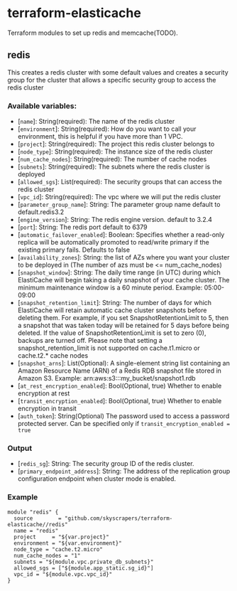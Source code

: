# terraform-elasticache
Terraform modules to set up redis and memcache(TODO).

## redis
This creates a redis cluster with some default values and creates a security group for the cluster that allows a specific security group to access the redis cluster

### Available variables:
 * [`name`]: String(required): The name of the redis cluster
 * [`environment`]: String(required): How do you want to call your environment, this is helpful if you have more than 1 VPC.
 * [`project`]: String(required): The project this redis cluster belongs to
 * [`node_type`]: String(required): The instance size of the redis cluster
 * [`num_cache_nodes`]: String(required): The number of cache nodes
 * [`subnets`]: String(required): The subnets where the redis cluster is deployed
 * [`allowed_sgs`]: List(required): The security groups that can access the redis cluster
 * [`vpc_id`]: String(required): The vpc where we will put the redis cluster
 * [`parameter_group_name`]: String: The parameter group name default to default.redis3.2
 * [`engine_version`]: String: The redis engine version. default to 3.2.4
 * [`port`]: String: The redis port default to 6379
 * [`automatic_failover_enabled`]: Boolean: Specifies whether a read-only replica will be automatically promoted to read/write primary if the existing primary fails. Defaults to false
 * [`availability_zones`]: String: the list of AZs where you want your cluster to be deployed in (The number of azs must be <= num_cache_nodes)
 * [`snapshot_window`]: String: The daily time range (in UTC) during which ElastiCache will begin taking a daily snapshot of your cache cluster. The minimum maintenance window is a 60 minute period. Example: 05:00-09:00
 * [`snapshot_retention_limit`]: String: The number of days for which ElastiCache will retain automatic cache cluster snapshots before deleting them. For example, if you set SnapshotRetentionLimit to 5, then a snapshot that was taken today will be retained for 5 days before being deleted. If the value of SnapshotRetentionLimit is set to zero (0), backups are turned off. Please note that setting a snapshot_retention_limit is not supported on cache.t1.micro or cache.t2.* cache nodes
 * [`snapshot_arns`]: List(Optional): A single-element string list containing an Amazon Resource Name (ARN) of a Redis RDB snapshot file stored in Amazon S3. Example: arn:aws:s3:::my_bucket/snapshot1.rdb
 * [`at_rest_encryption_enabled`]: Bool(Optional, true) Whether to enable encryption at rest
 * [`transit_encryption_enabled`]: Bool(Optional, true) Whether to enable encryption in transit
 * [`auth_token`]: String(Optional) The password used to access a password protected server. Can be specified only if `transit_encryption_enabled = true`

### Output
* [`redis_sg`]: String: The security group ID of the redis cluster.
* [`primary_endpoint_address`]: String: The address of the replication group configuration endpoint when cluster mode is enabled.

### Example

```teraform
module "redis" {
  source        = "github.com/skyscrapers/terraform-elasticache//redis"
  name = "redis"
  project     = "${var.project}"
  environment = "${var.environment}"
  node_type = "cache.t2.micro"
  num_cache_nodes = "1"
  subnets = "${module.vpc.private_db_subnets}"
  allowed_sgs = ["${module.app_static.sg_id}"]
  vpc_id = "${module.vpc.vpc_id}"
}
```

